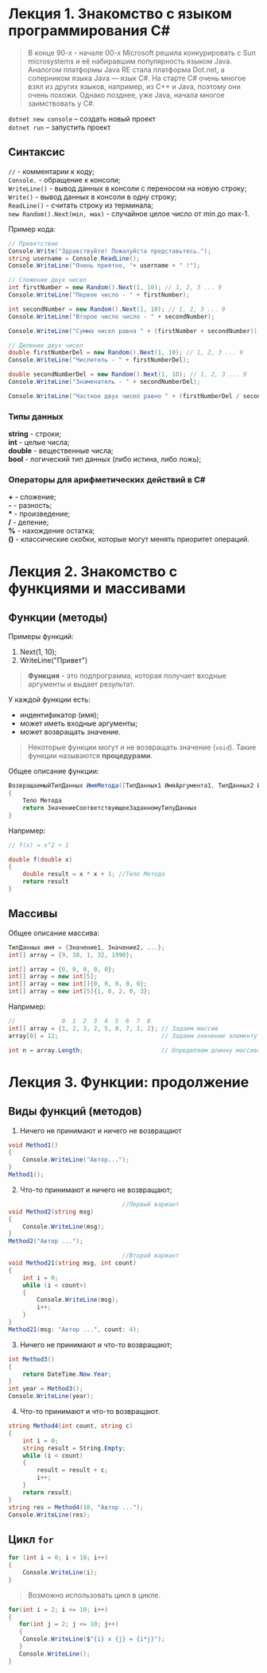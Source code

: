 # Лекция 1. Знакомство с языком программирования С#
> В конце 90-х - начале 00-х Microsoft решила конкурировать с Sun microsystems и её набиравшим популярность языком Java. Аналогом платформы Java RE стала платформа Dot.net, а соперником языка Java — язык С#. На старте С# очень многое взял из других языков, например, из С++ и Java, поэтому они очень похожи. Однако позднее, уже Java, начала многое заимствовать у С#.  

`dotnet new console` – создать новый проект  
`dotnet run` – запустить проект

## Синтаксис
`//` - комментарии к коду;  
`Console.` - обращение к консоли;   
`WriteLine()` - вывод данных в консоли с переносом на новую строку;   
`Write()` - вывод данных в консоли в одну строку;   
`ReadLine()` - cчитать строку из терминала;   
`new Random().Next(мin, маx)` - случайное целое число от min до max-1.

Пример кода:
```C#
// Приветствие
Console.Write("Здравствуйте! Пожалуйста представьтесь.");
string username = Console.ReadLine();
Console.WriteLine("Очень приятно, "+ username + " !"); 

// Сложение двух чисел
int firstNumber = new Random().Next(1, 10); // 1, 2, 3 ... 9
Console.WriteLine("Первое число - " + firstNumber);

int secondNumber = new Random().Next(1, 10); // 1, 2, 3 ... 9
Console.WriteLine("Второе число число - " + secondNumber);

Console.WriteLine("Сумма чисел равна " + (firstNumber + secondNumber));

// Деление двух чисел
double firstNumberDel = new Random().Next(1, 10); // 1, 2, 3 ... 9
Console.WriteLine("Числитель - " + firstNumberDel);

double secondNumberDel = new Random().Next(1, 10); // 1, 2, 3 ... 9
Console.WriteLine("Знаменатель - " + secondNumberDel);

Console.WriteLine("Частное двух чисел равно " + (firstNumberDel / secondNumberDel))
```

### Типы данных

**string** - строки;   
**int** - целые числа;   
**double** - вещественные числа;   
**bool** - логический тип данных (либо истина, либо ложь);

### Операторы для арифметических действий в С#   
**+** - сложение;   
**-** - разность;   
__*__ - произведение;      
**/** - деление;   
**%** - нахождение остатка;   
**()** - классические скобки, которые могут менять приоритет операций.   

# Лекция 2. Знакомство с функциями и массивами
## Функции (методы)
Примеры функций:  
1. Next(1, 10);
2. WriteLine("Привет")
>**Функция** - это подпрограмма, которая получает входные аргументы и выдает результат.   

У каждой функции есть:   
* индентификатор (имя);
* может иметь входные аргументы;
* может возвращать значение.
>Некоторые функции могут и не возвращать значение (`void`). Такие функции называются **процедурами**.

Общее описание функции:  
```C#
ВозвращаемыйТипДанных ИмяМетода([ТипДанных1 ИмяАргумента1, ТипДанных2 ИмяАргумента2...])
{
    Тело Метода
    return ЗначениеСоответствующееЗаданномуТипуДанных
}
```
Например:
```C#
// f(x) = x^2 + 1

double f(double x) 
{
    double result = x * x + 1; //Тело Метода
    return result
}
```

## Массивы
Общее описание массива:   
```C#
ТипДанных имя = {Значение1, Значение2, ...};
int[] array = {9, 38, 1, 32, 1990};

int[] array = {0, 0, 0, 0, 0};
int[] array = new int[5];
int[] array = new int[]{0, 0, 0, 0, 0};
int[] array = new int[5]{1, 0, 2, 0, 3};
```
Например:
```C#
//             0  1  2  3  4  5  6  7  8
int[] array = {1, 2, 3, 2, 5, 8, 7, 1, 2}; // Задаем массив
array[0] = 12;                             // Задаем значение элементу с индексом 0

int n = array.Length;                      // Определяем длинну массива
```
# Лекция 3. Функции: продолжение
## Виды функций (методов)
1. Ничего не принимают и ничего не возвращают
```C#
void Method1()
{
    Console.WriteLine("Автор...");
}
Method1();
```
2. Что-то принимают и ничего не возвращают;
```C#
                                //Первый вариант
void Method2(string msg)
{
    Console.WriteLine(msg);
}
Method2("Автор ...");

                                //Второй вариант
void Method21(string msg, int count)
{
    int i = 0;
    while (i < count>)
    {
        Console.WriteLine(msg);
        i++;
    }
}
Method21(msg: "Автор ...", count: 4);
```
3. Ничего не принимают и что-то возвращают;
```C#
int Method3()
{
    return DateTime.Now.Year;
}
int year = Method3();
Console.WriteLine(year);
```
4. Что-то принимают и что-то возвращают.
```C#
string Method4(int count, string c)
{
    int i = 0;
    string result = String.Empty;
    while (i < count)
    {
        result = result + c;
        i++;
    }
    return result;
}
string res = Method4(10, "Автор ...");
Console.WriteLine(res);
```
## Цикл `for`
```C#
for (int i = 0; i < 10; i++)
{
    Console.WriteLine(i);
}
```
>Возможно использовать цикл в цикле.
```C#
for(int i = 2; i <= 10; i++)
{
   for(int j = 2; j <= 10; j++)
   {
    Console.WriteLine($"{i} x {j} = {i*j}");
   }
   Console.WriteLine(); 
}
```



